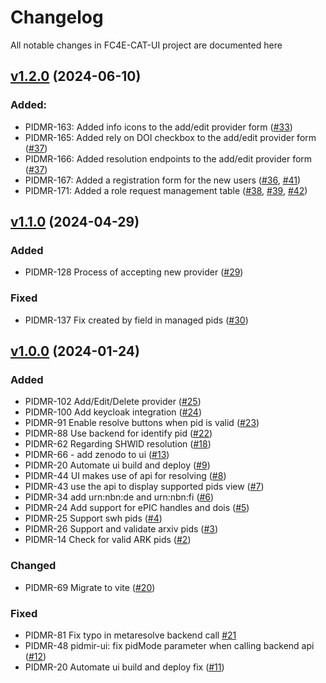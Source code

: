 # Changelog

All notable changes in FC4E-CAT-UI project are documented here

## [v1.2.0](https://github.com/FC4E-CAT/fc4e-cat-ui/releases/tag/v1.2.0) (2024-06-10)

### Added:

- PIDMR-163: Added info icons to the add/edit provider form ([#33](https://github.com/FC4E-WP5/fc4eosc-PIDMR-ui/pull/33))
- PIDMR-165: Added rely on DOI checkbox to the add/edit provider form ([#37](https://github.com/FC4E-WP5/fc4eosc-PIDMR-ui/pull/37))
- PIDMR-166: Added resolution endpoints to the add/edit provider form ([#37](https://github.com/FC4E-WP5/fc4eosc-PIDMR-ui/pull/37))
- PIDMR-167: Added a registration form for the new users ([#36](https://github.com/FC4E-WP5/fc4eosc-PIDMR-ui/pull/36), [#41](https://github.com/FC4E-WP5/fc4eosc-PIDMR-ui/pull/41))
- PIDMR-171: Added a role request management table ([#38](https://github.com/FC4E-WP5/fc4eosc-PIDMR-ui/pull/38), [#39](https://github.com/FC4E-WP5/fc4eosc-PIDMR-ui/pull/39), [#42](https://github.com/FC4E-WP5/fc4eosc-PIDMR-ui/pull/42))

## [v1.1.0](https://github.com/FC4E-CAT/fc4e-cat-ui/releases/tag/v1.1.0) (2024-04-29)

### Added

- PIDMR-128 Process of accepting new provider ([#29](https://github.com/FC4E-WP5/fc4eosc-PIDMR-ui/pull/29))

### Fixed

- PIDMR-137 Fix created by field in managed pids ([#30](https://github.com/FC4E-WP5/fc4eosc-PIDMR-ui/pull/30))

## [v1.0.0](https://github.com/FC4E-CAT/fc4e-cat-ui/releases/tag/v1.0.0) (2024-01-24)

### Added

- PIDMR-102 Add/Edit/Delete provider ([#25](https://github.com/FC4E-WP5/fc4eosc-PIDMR-ui/pull/25))
- PIDMR-100 Add keycloak integration ([#24](https://github.com/FC4E-WP5/fc4eosc-PIDMR-ui/pull/24))
- PIDMR-91 Enable resolve buttons when pid is valid ([#23](https://github.com/FC4E-WP5/fc4eosc-PIDMR-ui/pull/23))
- PIDMR-88 Use backend for identify pid ([#22](https://github.com/FC4E-WP5/fc4eosc-PIDMR-ui/pull/22))
- PIDMR-62 Regarding SHWID resolution ([#18](https://github.com/FC4E-WP5/fc4eosc-PIDMR-ui/pull/18))
- PIDMR-66 - add zenodo to ui ([#13](https://github.com/FC4E-WP5/fc4eosc-PIDMR-ui/pull/13))
- PIDMR-20 Automate ui build and deploy ([#9](https://github.com/FC4E-WP5/fc4eosc-PIDMR-ui/pull/9))
- PIDMR-44 UI makes use of api for resolving ([#8](https://github.com/FC4E-WP5/fc4eosc-PIDMR-ui/pull/8))
- PIDMR-43 use the api to display supported pids view ([#7](https://github.com/FC4E-WP5/fc4eosc-PIDMR-ui/pull/7))
- PIDMR-34 add urn:nbn:de and urn:nbn:fi ([#6](https://github.com/FC4E-WP5/fc4eosc-PIDMR-ui/pull/6))
- PIDMR-24 Add support for ePIC handles and dois ([#5](https://github.com/FC4E-WP5/fc4eosc-PIDMR-ui/pull/5))
- PIDMR-25 Support swh pids ([#4](https://github.com/FC4E-WP5/fc4eosc-PIDMR-ui/pull/4))
- PIDMR-26 Support and validate arxiv pids ([#3](https://github.com/FC4E-WP5/fc4eosc-PIDMR-ui/pull/3))
- PIDMR-14 Check for valid ARK pids ([#2](https://github.com/FC4E-WP5/fc4eosc-PIDMR-ui/pull/2))

### Changed

- PIDMR-69 Migrate to vite ([#20](https://github.com/FC4E-WP5/fc4eosc-PIDMR-ui/pull/20))

### Fixed

- PIDMR-81 Fix typo in metaresolve backend call [#21](https://github.com/FC4E-WP5/fc4eosc-PIDMR-ui/pull/21)
- PIDMR-48 pidmir-ui: fix pidMode parameter when calling backend api ([#12](https://github.com/FC4E-WP5/fc4eosc-PIDMR-ui/pull/12))
- PIDMR-20 Automate ui build and deploy fix ([#11](https://github.com/FC4E-WP5/fc4eosc-PIDMR-ui/pull/11))
